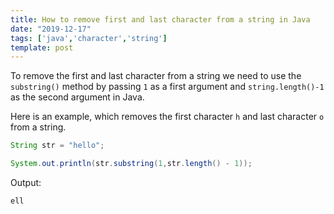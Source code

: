 ```yaml
---
title: How to remove first and last character from a string in Java
date: "2019-12-17"
tags: ['java','character','string']
template: post
---
```


To remove the first and last character from a string we need to use the `substring()` method by passing `1` as a first argument and `string.length()-1` as the second argument in Java.

Here is an example, which removes the first character `h` and last character `o` from a string.

```java
String str = "hello";

System.out.println(str.substring(1,str.length() - 1));
```

Output:

```java
ell
```
